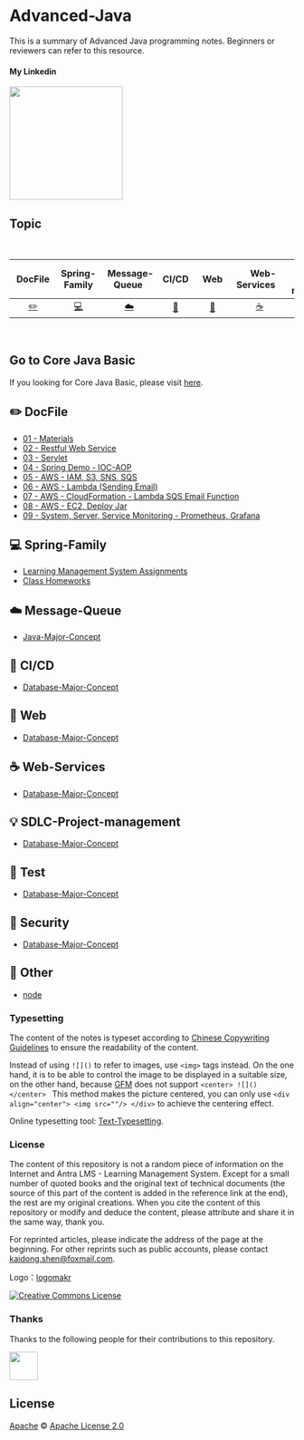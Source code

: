 # Advanced-Java
This is a summary of Advanced Java programming notes. Beginners or reviewers can refer to this resource.

#### My Linkedin

<div align="left">
    <a href="https://www.linkedin.com/in/kaidong-shen/"> <img src="https://www.tmf-group.com/-/media/images/logos/case-study-logos/linkedin.png?h=32%25&w=100%25&la=en&hash=D0E8DD162007F2CF94A6CA31F244DE55E6DBBF8E" width="200px"></a>
</div>

## Topic

<br>


| &nbsp;DocFile&nbsp; | Spring-Family | &nbsp;Message-Queue&nbsp; |CI/CD| &nbsp;&nbsp;Web&nbsp;&nbsp;|&nbsp;&nbsp;&nbsp;Web-Services&nbsp;&nbsp;&nbsp;|         SDLC-Project-management| &nbsp;&nbsp;&nbsp;Test&nbsp;&nbsp;&nbsp; |Security| &nbsp;&nbsp;&nbsp;Other&nbsp;&nbsp;&nbsp; |
| :---: | :----: | :---: | :----: | :----: | :----: | :----: | :----: | :----: | :----: |
| [:pencil2:](#pencil2-DocFile) | [:computer:](#computer-Spring-Family) | [:cloud:](#cloud-Message-Queue) | [:art:](#art-CI/CD) | [:floppy_disk:](#floppy_disk-Web) |[:coffee:](#coffee-Web-Services)| [:bulb:](#bulb-SDLC-Project-management) |[:wrench:](#wrench-Test)| [:watermelon:](#watermelon-Security) |[:memo:](#memo-Other)|

<br>



## Go to Core Java Basic
If you looking for Core Java Basic, please visit [here](https://github.com/shenkaidong/Core-Java-Basic).

## :pencil2: DocFile

- [01 - Materials](https://github.com/shenkaidong/Advanced-Java/tree/master/node/docfile/1%20-%20Materials)  
- [02 - Restful Web Service](https://github.com/shenkaidong/Advanced-Java/tree/master/node/docfile/2%20-%20Restful%20Web%20Service)  
- [03 - Servlet](https://github.com/shenkaidong/Advanced-Java/tree/master/node/docfile/3%20-%20Servlet)  
- [04 - Spring Demo - IOC-AOP](https://github.com/shenkaidong/Advanced-Java/tree/master/node/docfile/4%20-%20Spring%20Demo%20-%20IOC-AOP)  
- [05 - AWS - IAM, S3, SNS, SQS](https://github.com/shenkaidong/Advanced-Java/tree/master/node/docfile/5%20-%20AWS%20-%20IAM%2C%20S3%2C%20SNS%2C%20SQS)  
- [06 - AWS - Lambda (Sending Email)](https://github.com/shenkaidong/Advanced-Java/tree/master/node/docfile/6%20-%20AWS%20-%20Lambda%20(Sending%20Email))  
- [07 - AWS - CloudFormation - Lambda SQS Email Function](https://github.com/shenkaidong/Advanced-Java/tree/master/node/docfile/7%20-%20AWS%20-%20CloudFormation%20-%20Lambda%20SQS%20Email%20Function)  
- [08 - AWS - EC2, Deploy Jar](https://github.com/shenkaidong/Advanced-Java/tree/master/node/docfile/8%20-%20AWS%20-%20EC2%2C%20Deploy%20Jar)  
- [09 - System, Server, Service Monitoring - Prometheus, Grafana](https://github.com/shenkaidong/Advanced-Java/tree/master/node/docfile/9%20-%20System%2C%20Server%2C%20Service%20Monitoring%20-%20Prometheus%2C%20Grafana)  

## :computer: Spring-Family

- [Learning Management System Assignments](https://github.com/shenkaidong/Core-Java-Basic/tree/master/CoreJavaCode/src/main/java/lmsAssignments)
- [Class Homeworks](https://github.com/shenkaidong/Core-Java-Basic/tree/master/CoreJavaCode/src/main/java/homeworks)

## :cloud: Message-Queue

- [Java-Major-Concept](https://github.com/shenkaidong/Core-Java-Basic/tree/master/note/concept/java)

## :art: CI/CD

- [Database-Major-Concept](https://github.com/shenkaidong/Core-Java-Basic/tree/master/note/concept/database)


## :floppy_disk: Web

- [Database-Major-Concept](https://github.com/shenkaidong/Core-Java-Basic/tree/master/note/concept/database)


## :coffee: Web-Services

- [Database-Major-Concept](https://github.com/shenkaidong/Core-Java-Basic/tree/master/note/concept/database)


## :bulb: SDLC-Project-management

- [Database-Major-Concept](https://github.com/shenkaidong/Core-Java-Basic/tree/master/note/concept/database)


## :wrench: Test

- [Database-Major-Concept](https://github.com/shenkaidong/Core-Java-Basic/tree/master/note/concept/database)


## :watermelon: Security

- [Database-Major-Concept](https://github.com/shenkaidong/Core-Java-Basic/tree/master/note/concept/database)


## :memo: Other

- [node](https://github.com/shenkaidong/Advanced-Java/blob/master/node/node.md)



### Typesetting

The content of the notes is typeset according to [Chinese Copywriting Guidelines](https://github.com/sparanoid/chinese-copywriting-guidelines) to ensure the readability of the content.

Instead of using `![]()` to refer to images, use `<img>` tags instead. On the one hand, it is to be able to control the image to be displayed in a suitable size, on the other hand, because [GFM](https://github.github.com/gfm/) does not support `<center> ![]() </center> ` This method makes the picture centered, you can only use `<div align="center"> <img src=""/> </div>` to achieve the centering effect.

Online typesetting tool: [Text-Typesetting](https://github.com/CyC2018/Text-Typesetting).

### License

The content of this repository is not a random piece of information on the Internet and Antra LMS - Learning Management System. Except for a small number of quoted books and the original text of technical documents (the source of this part of the content is added in the reference link at the end), the rest are my original creations. When you cite the content of this repository or modify and deduce the content, please attribute and share it in the same way, thank you.

For reprinted articles, please indicate the address of the page at the beginning. For other reprints such as public accounts, please contact kaidong.shen@foxmail.com.

Logo：[logomakr](https://logomakr.com/)

<a rel="license" href="http://creativecommons.org/licenses/by-nc-sa/4.0/"><img alt="Creative Commons License" style="border-width:0" src="https://i.creativecommons.org/l/by-nc-sa/4.0/88x31.png" /></a>

### Thanks

Thanks to the following people for their contributions to this repository.

<a href="https://github.com/shenkaidong">
    <img src="https://media.istockphoto.com/vectors/yin-yang-panda-cute-logo-vector-illustration-vector-id1170794027?k=20&m=1170794027&s=612x612&w=0&h=QvlXWRWUe2hz_WUPvczDxdcMAOvH9NCv8P-GvzCVnqw=" width="50px">
</a> 



## License

[Apache](LICENSE) © [Apache License 2.0](https://choosealicense.com/licenses/apache-2.0/) 

